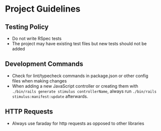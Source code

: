 # Project Guidelines

## Testing Policy
- Do not write RSpec tests
- The project may have existing test files but new tests should not be added

## Development Commands
- Check for lint/typecheck commands in package.json or other config files when making changes
- When adding a new JavaScript controller or creating them with `./bin/rails generate stimulus controllerName`, always run `./bin/rails stimulus:manifest:update` afterwards.

## HTTP Requests
- Always use faraday for http requests as opposed to other libraries
